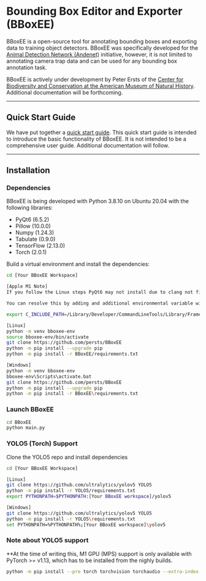 # Bounding Box Editor and Exporter (BBoxEE)

BBoxEE is a open-source tool for annotating bounding boxes and exporting data to training object detectors. BBoxEE was specifically developed for the [Animal Detection Network (Andenet)](http://biodiversityinformatics.amnh.org/ml4conservation/animal-detection-network/) initiative, however, it is not limited to annotating camera trap data and can be used for any bounding box annotation task.

BBoxEE is actively under development by Peter Ersts of the [Center for Biodiversity and Conservation at the American Museum of Natural History](https://www.amnh.org/our-research/center-for-biodiversity-conservation). Additional documentation will be forthcoming.

------
## Quick Start Guide
We have put together a [quick start guide](https://github.com/persts/BBoxEE/blob/master/doc/Quick%20Start%20Guide.pdf). This quick start guide is intended to introduce the basic functionality of BBoxEE. It is not intended to be a comprehensive user guide. Additional documentation will follow.

------
## Installation

### Dependencies
BBoxEE is being developed with Python 3.8.10 on Ubuntu 20.04 with the following libraries:

* PyQt6 (6.5.2)
* Pillow (10.0.0)
* Numpy (1.24.3)
* Tabulate (0.9.0)
* TensorFlow (2.13.0)
* Torch (2.0.1)

Build a virtual environment and install the dependencies:
```bash
cd [Your BBoxEE Workspace]

[Apple M1 Note]
If you follow the Linux steps PyQt6 may not install due to clang not finding Python.h

You can resolve this by adding and additional environmental variable with the following:

export C_INCLUDE_PATH=/Library/Developer/CommandLineTools/Library/Frameworks/Python3.framework/Headers

[Linux]
python -m venv bboxee-env
source bboxee-env/bin/activate
git clone https://github.com/persts/BBoxEE
python -m pip install --upgrade pip
python -m pip install -r BBoxEE/requirements.txt

[Windows]
python -m venv bboxee-env
bboxee-env\Scripts\activate.bat
git clone https://github.com/persts/BBoxEE
python -m pip install --upgrade pip
python -m pip install -r BBoxEE\requirements.txt
```

### Launch BBoxEE
```bash
cd BBoxEE
python main.py
```
### YOLO5 (Torch) Support
Clone the YOLO5 repo and install dependencies
```bash
cd [Your BBoxEE Workspace]

[Linux]
git clone https://github.com/ultralytics/yolov5 YOLO5
python -m pip install -r YOLO5/requirements.txt
export PYTHONPATH=$PYTHONPATH:[Your BBoxEE workspace]/yolov5

[Windows]
git clone https://github.com/ultralytics/yolov5 YOLO5
python -m pip install -r YOLO5\requirements.txt
set PYTHONPATH=%PYTHONPATH%;[Your BBoxEE workspace]\yolov5
```
### Note about YOLO5 support
**At the time of writing this, M1 GPU (MPS) support is only available with PyTorch >= v1.13, which has to be installed from the nighly builds.
```bash
python -m pip install --pre torch torchvision torchaudio --extra-index-url https://download.pytorch.org/whl/nightly/cpu
```
